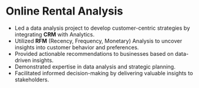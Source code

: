 # Online Rental Analysis

- Led a data analysis project to develop customer-centric strategies by integrating <b>CRM</b> with Analytics.
- Utilized <b>RFM</b> (Recency, Frequency, Monetary) Analysis to uncover insights into customer behavior and preferences.
- Provided actionable recommendations to businesses based on data-driven insights.
- Demonstrated expertise in data analysis and strategic planning.
- Facilitated informed decision-making by delivering valuable insights to stakeholders.
